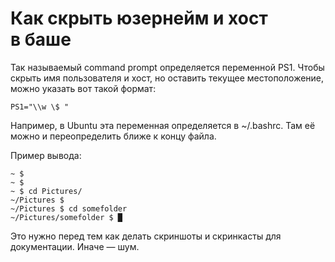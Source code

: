 # Как скрыть юзернейм и&nbsp;хост в&nbsp;баше

Так называемый command prompt определяется переменной PS1.
Чтобы скрыть имя пользователя и хост, но оставить текущее местоположение,
можно указать вот такой формат:

    PS1="\\w \$ "

Например, в Ubuntu эта переменная определяется в ~/.bashrc.
Там её можно и&nbsp;переопределить ближе к концу файла.

Пример вывода:

```
~ $
~ $
~ $ cd Pictures/
~/Pictures $
~/Pictures $ cd somefolder
~/Pictures/somefolder $ █
```

Это нужно перед тем как делать скриншоты
и&nbsp;скринкасты для документации.
Иначе&nbsp;— шум.
